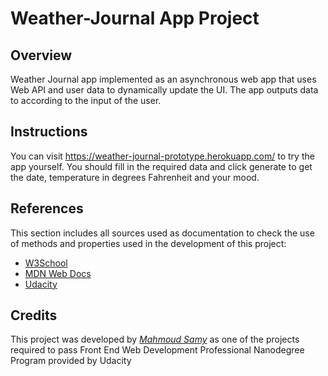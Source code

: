 # Weather-Journal App Project

## Overview
Weather Journal app implemented as an asynchronous web app that uses Web API and user data to dynamically update the UI. The app outputs data to according to the input of the user. 

## Instructions
You can visit https://weather-journal-prototype.herokuapp.com/ to try the app yourself. You should fill in the required data and click generate to get the date, temperature in degrees Fahrenheit and your mood.

## References

This section includes all sources used as documentation to check the use of methods and properties used in the development of this project:

* [W3School](https://www.w3schools.com/)
* [MDN Web Docs](https://developer.mozilla.org/en-US/)
* [Udacity](https://www.udacity.com/)

## Credits

This project was developed by *[Mahmoud Samy](https://github.com/MahmoudSamy1452)* as one of the projects required to pass Front End Web Development Professional Nanodegree Program provided by Udacity


